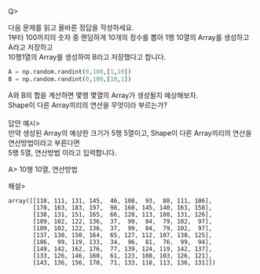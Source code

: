 Q>

다음 문제를 읽고 올바른 정답을 작성하세요.<br>
1부터 100까지의 숫자 중 랜덤하게 10개의 정수를 뽑아 1행 10열의 Array를 생성하고 A라고 저장하고<br> 10행1열의 Array를 생성하여 B라고 저장했다고 합니다.<br>

```python
A = np.random.randint(0,100,[1,10])
B = np.random.randint(0,100,[10,1])
```

A와 B의 합을 계산하면 몇행 몇열의 Array가 생성될지 예상해보자.<br>
Shape이 다른 Array끼리의 연산을 무엇이라 부르는가?<br>
<br>
답안 예시><br>
만약 생성된 Array의 예상한 크기가 5행 5열이고, Shape이 다른 Array끼리의 연산을 연산방법이라고 부른다면<br>
5행 5열, 연산방법 이라고 입력합니다.

A>
10행 10열, 연산방법

해설>

```shell
array([[118, 111, 131, 145,  46, 108,  93,  88, 111, 106],
       [170, 163, 183, 197,  98, 160, 145, 140, 163, 158],
       [138, 131, 151, 165,  66, 128, 113, 108, 131, 126],
       [109, 102, 122, 136,  37,  99,  84,  79, 102,  97],
       [109, 102, 122, 136,  37,  99,  84,  79, 102,  97],
       [137, 130, 150, 164,  65, 127, 112, 107, 130, 125],
       [106,  99, 119, 133,  34,  96,  81,  76,  99,  94],
       [149, 142, 162, 176,  77, 139, 124, 119, 142, 137],
       [133, 126, 146, 160,  61, 123, 108, 103, 126, 121],
       [143, 136, 156, 170,  71, 133, 118, 113, 136, 131]])
```

